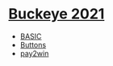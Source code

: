 # [Buckeye 2021](https://pwnoh.io/)

- [BASIC](./BASIC.md)
- [Buttons](./Buttons.md)
- [pay2win](./pay2win.md)
